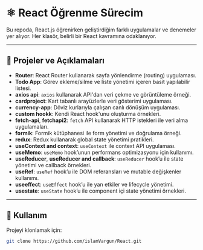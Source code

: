 # ⚛️ React Öğrenme Sürecim

Bu repoda, React.js öğrenirken geliştirdiğim farklı uygulamalar ve denemeler yer alıyor. Her klasör, belirli bir React kavramına odaklanıyor.

---

## 📁 Projeler ve Açıklamaları

- **Router**: React Router kullanarak sayfa yönlendirme (routing) uygulaması.  
- **Todo App**: Görev ekleme/silme ve liste yönetimi içeren basit yapılabilir listesi.  
- **axios api**: `axios` kullanarak API'dan veri çekme ve görüntüleme örneği.  
- **cardproject**: Kart tabanlı arayüzlerle veri gösterimi uygulaması.  
- **currency-app**: Döviz kurlarıyla çalışan canlı dönüşüm uygulaması.  
- **custom hookk**: Kendi React hook'unu oluşturma örnekleri.  
- **fetch-api**, **fetchapi2**: `fetch` API kullanarak HTTP istekleri ile veri alma uygulamaları.  
- **formik**: Formik kütüphanesi ile form yönetimi ve doğrulama örneği.  
- **redux**: Redux kullanarak global state yönetimi pratikleri.  
- **useContext and context**: `useContext` ile context API uygulaması.  
- **useMemo**: `useMemo` hook’unun performans optimizasyonu için kullanımı.  
- **useReducer**, **useReducer and callback**: `useReducer` hook’u ile state yönetimi ve callback örnekleri.  
- **useRef**: `useRef` hook’u ile DOM referansları ve mutable değişkenler kullanımı.  
- **useeffect**: `useEffect` hook’u ile yan etkiler ve lifecycle yönetimi.  
- **usestate**: `useState` hook’u ile component içi state yönetimi örnekleri.

---

## 🚀 Kullanım

Projeyi klonlamak için:

```bash
git clone https://github.com/islamVargun/React.git
